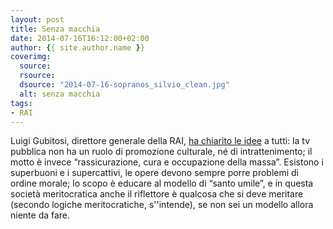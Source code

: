 ```yaml
---
layout: post
title: Senza macchia
date: 2014-07-16T16:12:00+02:00
author: {{ site.author.name }}
coverimg:
  source:
  rsource:
  dsource: "2014-07-16-sopranos_silvio_clean.jpg"
  alt: senza macchia
tags:
- RAI
---
```


Luigi Gubitosi, direttore generale della RAI, [ha chiarito le idee][link1] a tutti: la tv pubblica non ha un ruolo di promozione culturale, né di intrattenimento; il motto è invece “rassicurazione, cura e occupazione della massa”. Esistono i superbuoni e i supercattivi, le opere devono sempre porre problemi di ordine morale; lo scopo è educare al modello di “santo umile”, e in questa società meritocratica anche il riflettore è qualcosa che si deve meritare (secondo logiche meritocratiche, s''intende), se non sei un modello allora niente da fare.


[link1]: http://www.huffingtonpost.it/2014/07/15/luigi-gubitosi-rai-gomorra_n_5587789.html

